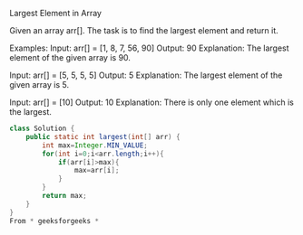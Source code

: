 Largest Element in Array

Given an array arr[]. The task is to find the largest element and return it.

Examples:
Input: arr[] = [1, 8, 7, 56, 90]
Output: 90
Explanation: The largest element of the given array is 90.

Input: arr[] = [5, 5, 5, 5]
Output: 5
Explanation: The largest element of the given array is 5.

Input: arr[] = [10]
Output: 10
Explanation: There is only one element which is the largest.

``` java
class Solution {
    public static int largest(int[] arr) {
        int max=Integer.MIN_VALUE;
        for(int i=0;i<arr.length;i++){
            if(arr[i]>max){
                max=arr[i];
            }
        }
        return max;
    }
}
From * geeksforgeeks *
